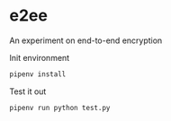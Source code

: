 # e2ee

An experiment on end-to-end encryption

Init environment

```bash
pipenv install
```

Test it out

```bash
pipenv run python test.py
```
